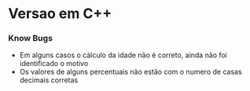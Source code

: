 # Versao em C++

### Know Bugs

 - Em alguns casos o cálculo da idade não é correto, ainda não foi identificado o motivo
 - Os valores de alguns percentuais não estão com o numero de casas decimais corretas

